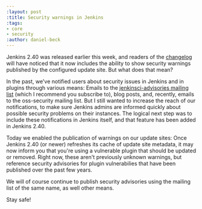 ```yaml
---
:layout: post
:title: Security warnings in Jenkins
:tags:
- core
- security
:author: daniel-beck
---
```

Jenkins 2.40 was released earlier this week, and readers of the [changelog](http://jenkins-ci.org/changelog) will have noticed that it now includes the ability to show security warnings published by the configured update site.
But what does that mean?

In the past, we've notified users about security issues in Jenkins and in plugins through various means:
Emails to the [jenkinsci-advisories mailing list](https://groups.google.com/d/forum/jenkinsci-advisories) (which I recommend you subscribe to), blog posts, and, recently, emails to the oss-security mailing list.
But I still wanted to increase the reach of our notifications, to make sure Jenkins admins are informed quickly about possible security problems on their instances.
The logical next step was to include these notifications in Jenkins itself, and that feature has been added in Jenkins 2.40.

Today we enabled the publication of warnings on our update sites:
Once Jenkins 2.40 (or newer) refreshes its cache of update site metadata, it may now inform you that you're using a vulnerable plugin that should be updated or removed.
Right now, these aren't previously unknown warnings, but reference security advisories for plugin vulnerabilies that have been published over the past few years.

We will of course continue to publish security advisories using the mailing list of the same name, as well other means.

Stay safe!
